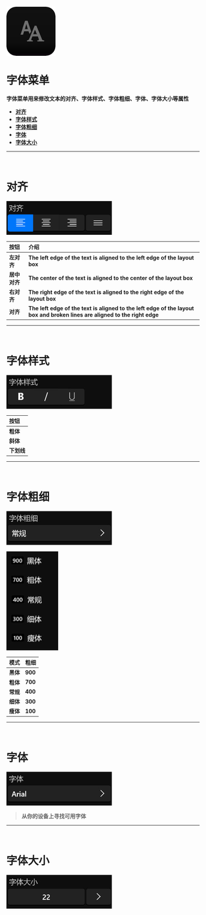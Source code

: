 ![Image](Images/Menus_TextMenu.png)
# **字体菜单**
**字体菜单用来修改文本的对齐、字体样式、字体粗细、字体、字体大小等属性**
- [**对齐**](#对齐)
- [**字体样式**](#字体样式)
- [**字体粗细**](#字体粗细)
- [**字体**](#字体)
- [**字体大小**](#字体大小)


---
<br/>

# **对齐**
![Image](Images/Menus_TextMenu_Align.jpg)

|**按钮**|**介绍**|
|:-|:-|
|**左对齐**|**The left edge of the text is aligned to the left edge of the layout box**|
|**居中对齐**|**The center of the text is aligned to the center of the layout box**|
|**右对齐**|**The right edge of the text is aligned to the right edge of the layout box**|
|**对齐**|**The left edge of the text is aligned to the left edge of the layout box and broken lines are aligned to the right edge**|

---
<br/>

# **字体样式**
![Image](Images/Menus_TextMenu_FontStyle.jpg)

|**按钮**|
|:-|
|**粗体**|
|**斜体**|
|**下划线**|


---
<br/>

# **字体粗细**
![Image](Images/Menus_TextMenu_FontWeight.jpg)

![Image](Images/Menus_TextMenu_FontWeight_Second.jpg)

|**模式**|**粗细**|
|:-|:-|
|**黑体**|**900**|
|**粗体**|**700**|
|**常规**|**400**|
|**细体**|**300**|
|**瘦体**|**100**|


---
<br/>

# **字体**
![Image](Images/Menus_TextMenu_FontFamily.jpg)

> **从你的设备上寻找可用字体**

---
<br/>

# **字体大小**
![Image](Images/Menus_TextMenu_FontSize.jpg)